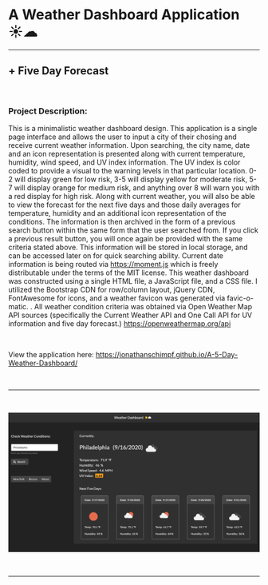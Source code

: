 # A Weather Dashboard‎‎‏‏‎ Application ‎‏‏‎ ‎☀☁
--------------
## + Five Day Forecast

&nbsp;





### Project Description:


This is a minimalistic weather dashboard design. This application is a single page interface and allows the user to input a city of their chosing and receive current weather information. Upon searching, the city name, date and an icon representation is presented along with current temperature, humidity, wind speed, and UV index information. The UV index is color coded to provide a visual to the warning levels in that particular location. 0-2 will display green for low risk, 3-5 will display yellow for moderate risk, 5-7 will display orange for medium risk, and anything over 8 will warn you with a red display for high risk. Along with current weather, you will also be able to view the forecast for the next five days and those daily averages for temperature, humidity and an additional icon representation of the conditions. The information is then archived in the form of a previous search button within the same form that the user searched from. If you click a previous result button, you will once again be provided with the same criteria stated above. This information will be stored in local storage, and can be accessed later on for quick searching ability. Current date information is being routed via https://moment.js which is freely distributable under the terms of the MIT license. This weather dashboard was constructed using a single HTML file, a JavaScript file, and a CSS file. I utilized the Bootstrap CDN for row/column layout, jQuery CDN, FontAwesome for icons, and a weather favicon was generated via favic-o-matic. . All weather condition criteria was obtained via Open Weather Map API sources (specifically the Current Weather API and One Call API for UV information and five day forecast.) https://openweathermap.org/api  
 
&nbsp;
&nbsp;

View the application here: https://jonathanschimpf.github.io/A-5-Day-Weather-Dashboard/  

&nbsp;
&nbsp;

----------------------




&nbsp;

![5 Day Weather Dashboard](5_Day_Weather_Dashboard_Screengrab.jpg)

&nbsp;







------------------- 
